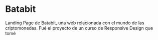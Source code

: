 # Batabit
Landing Page de Batabit, una web relacionada con el mundo de las criptomonedas. Fué el proyecto de un curso de Responsive Design que tomé

